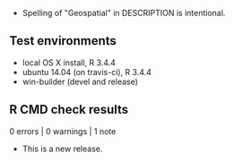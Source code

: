 
* Spelling of "Geospatial" in DESCRIPTION is intentional. 


## Test environments
* local OS X install, R 3.4.4
* ubuntu 14.04 (on travis-ci), R 3.4.4
* win-builder (devel and release)

## R CMD check results

0 errors | 0 warnings | 1 note


* This is a new release.
